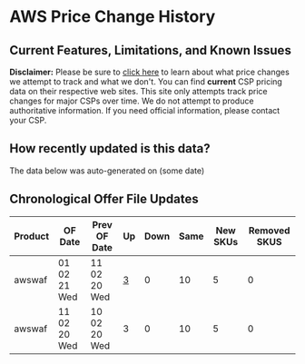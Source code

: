 # AWS Price Change History

## Current Features, Limitations, and Known Issues

**Disclaimer:** Please be sure to [click here](currentfeatures.md) to learn about what price changes we attempt to track and what we don't.  You can find **current** CSP pricing data on their respective web sites. This site only attempts track price changes for major CSPs over time. We do not attempt to produce authoritative information. If you need official information, please contact your CSP.

## How recently updated is this data?

The data below was auto-generated on (some date)

## Chronological Offer File Updates

| Product      | OF Date | Prev OF Date | Up | Down | Same | New SKUs | Removed SKUS |
| ----------- | ----------- | ----------- | ----------- | ----------- | ----------- | ----------- | ----------- |
| awswaf      | 01 02 21 Wed | 11 02 20 Wed | [3](gcp.md) | 0 | 10 | 5 | 0 |
| awswaf      | 11 02 20 Wed | 10 02 20 Wed | 3 | 0 | 10 | 5 | 0 |